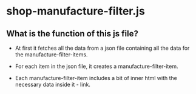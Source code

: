 # shop-manufacture-filter.js

## What is the function of this js file?

- At first it fetches all the data from a json file containing all the data for the manufacture-filter-items.

- For each item in the json file, it creates a manufacture-filter-item.

- Each manufacture-filter-item includes a bit of inner html with the necessary data inside it - link.
